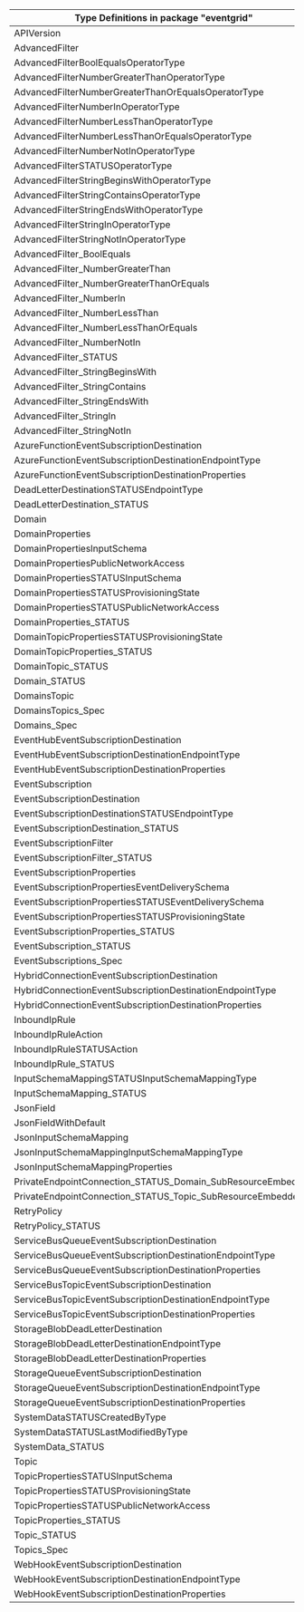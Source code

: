| Type Definitions in package "eventgrid"                     | v1alpha1api20200601 | v1beta20200601 |
|-------------------------------------------------------------|---------------------|----------------|
| APIVersion                                                  | v1alpha1api20200601 | v1beta20200601 |
| AdvancedFilter                                              | v1alpha1api20200601 | v1beta20200601 |
| AdvancedFilterBoolEqualsOperatorType                        | v1alpha1api20200601 | v1beta20200601 |
| AdvancedFilterNumberGreaterThanOperatorType                 | v1alpha1api20200601 | v1beta20200601 |
| AdvancedFilterNumberGreaterThanOrEqualsOperatorType         | v1alpha1api20200601 | v1beta20200601 |
| AdvancedFilterNumberInOperatorType                          | v1alpha1api20200601 | v1beta20200601 |
| AdvancedFilterNumberLessThanOperatorType                    | v1alpha1api20200601 | v1beta20200601 |
| AdvancedFilterNumberLessThanOrEqualsOperatorType            | v1alpha1api20200601 | v1beta20200601 |
| AdvancedFilterNumberNotInOperatorType                       | v1alpha1api20200601 | v1beta20200601 |
| AdvancedFilterSTATUSOperatorType                            | v1alpha1api20200601 | v1beta20200601 |
| AdvancedFilterStringBeginsWithOperatorType                  | v1alpha1api20200601 | v1beta20200601 |
| AdvancedFilterStringContainsOperatorType                    | v1alpha1api20200601 | v1beta20200601 |
| AdvancedFilterStringEndsWithOperatorType                    | v1alpha1api20200601 | v1beta20200601 |
| AdvancedFilterStringInOperatorType                          | v1alpha1api20200601 | v1beta20200601 |
| AdvancedFilterStringNotInOperatorType                       | v1alpha1api20200601 | v1beta20200601 |
| AdvancedFilter_BoolEquals                                   | v1alpha1api20200601 | v1beta20200601 |
| AdvancedFilter_NumberGreaterThan                            | v1alpha1api20200601 | v1beta20200601 |
| AdvancedFilter_NumberGreaterThanOrEquals                    | v1alpha1api20200601 | v1beta20200601 |
| AdvancedFilter_NumberIn                                     | v1alpha1api20200601 | v1beta20200601 |
| AdvancedFilter_NumberLessThan                               | v1alpha1api20200601 | v1beta20200601 |
| AdvancedFilter_NumberLessThanOrEquals                       | v1alpha1api20200601 | v1beta20200601 |
| AdvancedFilter_NumberNotIn                                  | v1alpha1api20200601 | v1beta20200601 |
| AdvancedFilter_STATUS                                       | v1alpha1api20200601 | v1beta20200601 |
| AdvancedFilter_StringBeginsWith                             | v1alpha1api20200601 | v1beta20200601 |
| AdvancedFilter_StringContains                               | v1alpha1api20200601 | v1beta20200601 |
| AdvancedFilter_StringEndsWith                               | v1alpha1api20200601 | v1beta20200601 |
| AdvancedFilter_StringIn                                     | v1alpha1api20200601 | v1beta20200601 |
| AdvancedFilter_StringNotIn                                  | v1alpha1api20200601 | v1beta20200601 |
| AzureFunctionEventSubscriptionDestination                   | v1alpha1api20200601 | v1beta20200601 |
| AzureFunctionEventSubscriptionDestinationEndpointType       | v1alpha1api20200601 | v1beta20200601 |
| AzureFunctionEventSubscriptionDestinationProperties         | v1alpha1api20200601 | v1beta20200601 |
| DeadLetterDestinationSTATUSEndpointType                     | v1alpha1api20200601 | v1beta20200601 |
| DeadLetterDestination_STATUS                                | v1alpha1api20200601 | v1beta20200601 |
| Domain                                                      | v1alpha1api20200601 | v1beta20200601 |
| DomainProperties                                            | v1alpha1api20200601 | v1beta20200601 |
| DomainPropertiesInputSchema                                 | v1alpha1api20200601 | v1beta20200601 |
| DomainPropertiesPublicNetworkAccess                         | v1alpha1api20200601 | v1beta20200601 |
| DomainPropertiesSTATUSInputSchema                           | v1alpha1api20200601 | v1beta20200601 |
| DomainPropertiesSTATUSProvisioningState                     | v1alpha1api20200601 | v1beta20200601 |
| DomainPropertiesSTATUSPublicNetworkAccess                   | v1alpha1api20200601 | v1beta20200601 |
| DomainProperties_STATUS                                     | v1alpha1api20200601 | v1beta20200601 |
| DomainTopicPropertiesSTATUSProvisioningState                | v1alpha1api20200601 | v1beta20200601 |
| DomainTopicProperties_STATUS                                | v1alpha1api20200601 | v1beta20200601 |
| DomainTopic_STATUS                                          | v1alpha1api20200601 | v1beta20200601 |
| Domain_STATUS                                               | v1alpha1api20200601 | v1beta20200601 |
| DomainsTopic                                                | v1alpha1api20200601 | v1beta20200601 |
| DomainsTopics_Spec                                          | v1alpha1api20200601 | v1beta20200601 |
| Domains_Spec                                                | v1alpha1api20200601 | v1beta20200601 |
| EventHubEventSubscriptionDestination                        | v1alpha1api20200601 | v1beta20200601 |
| EventHubEventSubscriptionDestinationEndpointType            | v1alpha1api20200601 | v1beta20200601 |
| EventHubEventSubscriptionDestinationProperties              | v1alpha1api20200601 | v1beta20200601 |
| EventSubscription                                           | v1alpha1api20200601 | v1beta20200601 |
| EventSubscriptionDestination                                | v1alpha1api20200601 | v1beta20200601 |
| EventSubscriptionDestinationSTATUSEndpointType              | v1alpha1api20200601 | v1beta20200601 |
| EventSubscriptionDestination_STATUS                         | v1alpha1api20200601 | v1beta20200601 |
| EventSubscriptionFilter                                     | v1alpha1api20200601 | v1beta20200601 |
| EventSubscriptionFilter_STATUS                              | v1alpha1api20200601 | v1beta20200601 |
| EventSubscriptionProperties                                 | v1alpha1api20200601 | v1beta20200601 |
| EventSubscriptionPropertiesEventDeliverySchema              | v1alpha1api20200601 | v1beta20200601 |
| EventSubscriptionPropertiesSTATUSEventDeliverySchema        | v1alpha1api20200601 | v1beta20200601 |
| EventSubscriptionPropertiesSTATUSProvisioningState          | v1alpha1api20200601 | v1beta20200601 |
| EventSubscriptionProperties_STATUS                          | v1alpha1api20200601 | v1beta20200601 |
| EventSubscription_STATUS                                    | v1alpha1api20200601 | v1beta20200601 |
| EventSubscriptions_Spec                                     | v1alpha1api20200601 | v1beta20200601 |
| HybridConnectionEventSubscriptionDestination                | v1alpha1api20200601 | v1beta20200601 |
| HybridConnectionEventSubscriptionDestinationEndpointType    | v1alpha1api20200601 | v1beta20200601 |
| HybridConnectionEventSubscriptionDestinationProperties      | v1alpha1api20200601 | v1beta20200601 |
| InboundIpRule                                               | v1alpha1api20200601 | v1beta20200601 |
| InboundIpRuleAction                                         | v1alpha1api20200601 | v1beta20200601 |
| InboundIpRuleSTATUSAction                                   | v1alpha1api20200601 | v1beta20200601 |
| InboundIpRule_STATUS                                        | v1alpha1api20200601 | v1beta20200601 |
| InputSchemaMappingSTATUSInputSchemaMappingType              | v1alpha1api20200601 | v1beta20200601 |
| InputSchemaMapping_STATUS                                   | v1alpha1api20200601 | v1beta20200601 |
| JsonField                                                   | v1alpha1api20200601 | v1beta20200601 |
| JsonFieldWithDefault                                        | v1alpha1api20200601 | v1beta20200601 |
| JsonInputSchemaMapping                                      | v1alpha1api20200601 | v1beta20200601 |
| JsonInputSchemaMappingInputSchemaMappingType                | v1alpha1api20200601 | v1beta20200601 |
| JsonInputSchemaMappingProperties                            | v1alpha1api20200601 | v1beta20200601 |
| PrivateEndpointConnection_STATUS_Domain_SubResourceEmbedded | v1alpha1api20200601 | v1beta20200601 |
| PrivateEndpointConnection_STATUS_Topic_SubResourceEmbedded  | v1alpha1api20200601 | v1beta20200601 |
| RetryPolicy                                                 | v1alpha1api20200601 | v1beta20200601 |
| RetryPolicy_STATUS                                          | v1alpha1api20200601 | v1beta20200601 |
| ServiceBusQueueEventSubscriptionDestination                 | v1alpha1api20200601 | v1beta20200601 |
| ServiceBusQueueEventSubscriptionDestinationEndpointType     | v1alpha1api20200601 | v1beta20200601 |
| ServiceBusQueueEventSubscriptionDestinationProperties       | v1alpha1api20200601 | v1beta20200601 |
| ServiceBusTopicEventSubscriptionDestination                 | v1alpha1api20200601 | v1beta20200601 |
| ServiceBusTopicEventSubscriptionDestinationEndpointType     | v1alpha1api20200601 | v1beta20200601 |
| ServiceBusTopicEventSubscriptionDestinationProperties       | v1alpha1api20200601 | v1beta20200601 |
| StorageBlobDeadLetterDestination                            | v1alpha1api20200601 | v1beta20200601 |
| StorageBlobDeadLetterDestinationEndpointType                | v1alpha1api20200601 | v1beta20200601 |
| StorageBlobDeadLetterDestinationProperties                  | v1alpha1api20200601 | v1beta20200601 |
| StorageQueueEventSubscriptionDestination                    | v1alpha1api20200601 | v1beta20200601 |
| StorageQueueEventSubscriptionDestinationEndpointType        | v1alpha1api20200601 | v1beta20200601 |
| StorageQueueEventSubscriptionDestinationProperties          | v1alpha1api20200601 | v1beta20200601 |
| SystemDataSTATUSCreatedByType                               | v1alpha1api20200601 | v1beta20200601 |
| SystemDataSTATUSLastModifiedByType                          | v1alpha1api20200601 | v1beta20200601 |
| SystemData_STATUS                                           | v1alpha1api20200601 | v1beta20200601 |
| Topic                                                       | v1alpha1api20200601 | v1beta20200601 |
| TopicPropertiesSTATUSInputSchema                            | v1alpha1api20200601 | v1beta20200601 |
| TopicPropertiesSTATUSProvisioningState                      | v1alpha1api20200601 | v1beta20200601 |
| TopicPropertiesSTATUSPublicNetworkAccess                    | v1alpha1api20200601 | v1beta20200601 |
| TopicProperties_STATUS                                      | v1alpha1api20200601 | v1beta20200601 |
| Topic_STATUS                                                | v1alpha1api20200601 | v1beta20200601 |
| Topics_Spec                                                 | v1alpha1api20200601 | v1beta20200601 |
| WebHookEventSubscriptionDestination                         | v1alpha1api20200601 | v1beta20200601 |
| WebHookEventSubscriptionDestinationEndpointType             | v1alpha1api20200601 | v1beta20200601 |
| WebHookEventSubscriptionDestinationProperties               | v1alpha1api20200601 | v1beta20200601 |
